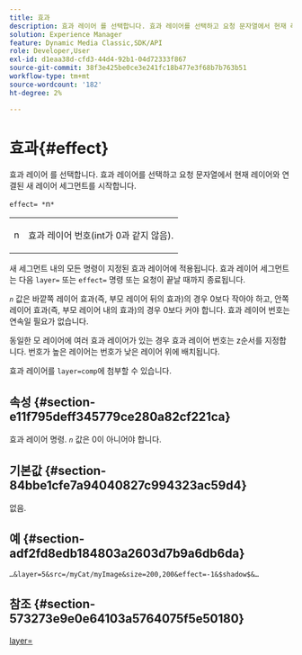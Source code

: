 ```yaml
---
title: 효과
description: 효과 레이어 를 선택합니다. 효과 레이어를 선택하고 요청 문자열에서 현재 레이어와 연결된 새 레이어 세그먼트를 시작합니다.
solution: Experience Manager
feature: Dynamic Media Classic,SDK/API
role: Developer,User
exl-id: d1eaa38d-cfd3-44d4-92b1-04d72333f867
source-git-commit: 38f3e425be0ce3e241fc18b477e3f68b7b763b51
workflow-type: tm+mt
source-wordcount: '182'
ht-degree: 2%

---
```


# 효과{#effect}

효과 레이어 를 선택합니다. 효과 레이어를 선택하고 요청 문자열에서 현재 레이어와 연결된 새 레이어 세그먼트를 시작합니다.

`effect= *`n`*`

<table id="simpletable_C48DABF486604D2B9F3CBC1CD01AC76D"> 
 <tr class="strow"> 
  <td class="stentry"> <p><span class="codeph"> <span class="varname"> n</span></span> </p> </td> 
  <td class="stentry"> <p>효과 레이어 번호(int가 0과 같지 않음). </p></td> 
 </tr> 
</table>

새 세그먼트 내의 모든 명령이 지정된 효과 레이어에 적용됩니다. 효과 레이어 세그먼트는 다음 `layer=` 또는 `effect=` 명령 또는 요청이 끝날 때까지 종료됩니다.

*`n`* 값은 바깥쪽 레이어 효과(즉, 부모 레이어 뒤의 효과)의 경우 0보다 작아야 하고, 안쪽 레이어 효과(즉, 부모 레이어 내의 효과)의 경우 0보다 커야 합니다. 효과 레이어 번호는 연속일 필요가 없습니다.

동일한 모 레이어에 여러 효과 레이어가 있는 경우 효과 레이어 번호는 z순서를 지정합니다. 번호가 높은 레이어는 번호가 낮은 레이어 위에 배치됩니다.

효과 레이어를 `layer=comp`에 첨부할 수 있습니다.

## 속성 {#section-e11f795deff345779ce280a82cf221ca}

효과 레이어 명령. *`n`* 값은 0이 아니어야 합니다.

## 기본값 {#section-84bbe1cfe7a94040827c994323ac59d4}

없음.

## 예 {#section-adf2fd8edb184803a2603d7b9a6db6da}

`…&layer=5&src=/myCat/myImage&size=200,200&effect=-1&$shadow$&…`

## 참조 {#section-573273e9e0e64103a5764075f5e50180}

[layer=](/help/aem-is-ir-api/is-api/http-ref/image-serving-api-ref/c-http-protocol-reference/c-command-reference/r-layer.md)
